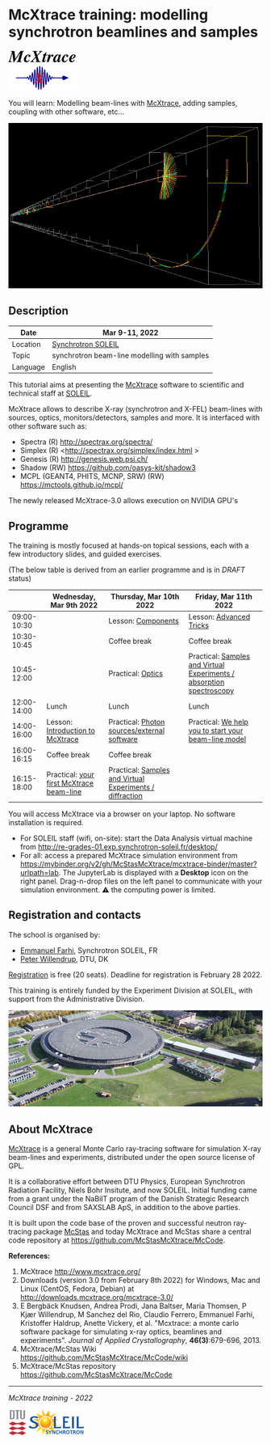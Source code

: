 # McXtrace training: modelling synchrotron beamlines and samples

![McXtrace](images/mcxtrace-logo.png  "McXtrace")

You will learn: Modelling beam-lines with [McXtrace](http://www.mcxtrace.org/), adding samples, coupling with other software, etc...

![McXtrace diff](images/mcxtrace-diff.png  "McXtrace diff")

## Description

| Date | Mar 9-11, 2022 |
| --------|-------------------|
|Location |  	[Synchrotron SOLEIL](https://www.synchrotron-soleil.fr/fr) |
| Topic | synchrotron beam-line modelling with samples |
| Language | English |

This tutorial aims at presenting the [McXtrace](http://www.mcxtrace.org) software to scientific and technical staff at [SOLEIL](https://www.synchrotron-soleil.fr/fr).

McXtrace allows to describe X-ray (synchrotron and X-FEL) beam-lines with sources, optics, monitors/detectors, samples and more. It is interfaced with other software such as:
- Spectra (R) <http://spectrax.org/spectra/>
- Simplex (R) <http://spectrax.org/simplex/index.html >
- Genesis (R) <http://genesis.web.psi.ch/>
- Shadow (RW) <https://github.com/oasys-kit/shadow3>
- MCPL (GEANT4, PHITS, MCNP, SRW) (RW) <https://mctools.github.io/mcpl/>

The newly released McXtrace-3.0 allows execution on NVIDIA GPU's

## Programme

The training is mostly focused at hands-on topical sessions, each with a few introductory slides, and guided exercises.

(The below table is derived from an earlier programme and is in *DRAFT* status)

|         |  Wednesday, Mar 9th 2022 | Thursday, Mar 10th 2022 | Friday, Mar 11th 2022 |
|-------|-------------------|----------------------------|----------------------------|
| 09:00-10:30 | |  Lesson: [Components](https://github.com/McStasMcXtrace/Schools/tree/master/SOLEIL_March_2022/Day2_Thursday_March_10th/3_Components) | Lesson: [Advanced Tricks](https://github.com/McStasMcXtrace/Schools/tree/master/SOLEIL_March_2022/Day2_Thursday_March_10th/6_Advanced_Tricks) |
| 10:30-10:45 | |	Coffee break |Coffee break|
| 10:45-12:00 | | Practical: [Optics](https://github.com/McStasMcXtrace/Schools/tree/master/SOLEIL_March_2022/Day2_Thursday_March_10th/4_Optics) | Practical: [Samples and Virtual Experiments / absorption spectroscopy](https://github.com/McStasMcXtrace/Schools/tree/master/SOLEIL_March_2022/Day3_Friday_March_11th/8_Practical_Virtual_Exp_using) |
| 12:00-14:00 |	Lunch |	Lunch | Lunch |
| 14:00-16:00 |Lesson: [Introduction to McXtrace](https://github.com/McStasMcXtrace/Schools/tree/master/SOLEIL_March_2022/Day1_Wednesday_March_9th/1_Introduction)  | Practical: [Photon sources/external software](https://github.com/McStasMcXtrace/Schools/tree/master/SOLEIL_March_2022/Day2_Thursday_March_10th/5_Advanced_photon_sources) | Practical: [We help you to start your beam-line model](https://github.com/McStasMcXtrace/Schools/tree/master/SOLEIL_March_2022/Day3_Friday_March_11th/9_starting_your_own_beam_line) |
| 16:00-16:15 |	Coffee break |	Coffee break |
| 16:15-18:00 |Practical: [your first McXtrace beam-line](https://github.com/McStasMcXtrace/Schools/tree/master/SOLEIL_March_2022/Day1_Wednesday_March_9th/2_1st_Beamline) | Practical: [Samples and Virtual Experiments / diffraction](https://github.com/McStasMcXtrace/Schools/tree/master/SOLEIL_March_2022/Day3_Friday_March_11th/7_Practical_Virtual_Exp_building)  | |

You will access McXtrace via a browser on your laptop. No software installation is required.

- For SOLEIL staff (wifi, on-site): start the Data Analysis virtual machine from <http://re-grades-01.exp.synchrotron-soleil.fr/desktop/>
- For all: access a prepared McXtrace simulation environment from <https://mybinder.org/v2/gh/McStasMcXtrace/mcxtrace-binder/master?urlpath=lab>. The JupyterLab is displayed with a __Desktop__ icon on the right panel. Drag-n-drop files on the left panel to communicate with your simulation environment. :warning: the computing power is limited.

## Registration and contacts

The school is organised by:

- [Emmanuel Farhi](emmanuel.farhi@synchrotron-soleil.fr), Synchrotron SOLEIL, FR 
- [Peter Willendrup](https://www.fysik.dtu.dk/english/Research/NEXMAP/About-NEXMAP/Staff/Person?id=38697&tab=2&qt=dtupublicationquery), DTU, DK

[Registration](https://tucana.synchrotron-soleil.fr/event/37/) is free (20 seats). Deadline for registration is February 28 2022.

This training is entirely funded by the Experiment Division at SOLEIL, with support from the Administrative Division.

![SOLEIL](images/19095652_1767452143270648_7625920286961398719_o.resized.jpg  "SOLEIL")

## About McXtrace

[McXtrace](http://www.mcxtrace.org/) is a general Monte Carlo ray-tracing software for simulation X-ray beam-lines and experiments, distributed under the open source license of GPL.

It is a collaborative effort between DTU Physics, European Synchrotron Radiation Facility, Niels Bohr Insitute, and now SOLEIL. Initial funding came from a grant under the NaBiIT program of the Danish Strategic Research Council DSF and from SAXSLAB ApS, in addition to the above parties.

It is built upon the code base of the proven and successful neutron ray-tracing package [McStas](http://mcstas.org/) and today McXtrace and McStas share a central code repository at https://github.com/McStasMcXtrace/McCode.

**References:**

1. McXtrace http://www.mcxtrace.org/
2. Downloads (version 3.0 from February 8th 2022) for Windows, Mac and Linux (CentOS, Fedora, Debian) at http://downloads.mcxtrace.org/mcxtrace-3.0/
3. E Bergbäck Knudsen, Andrea Prodi, Jana Baltser, Maria Thomsen, P Kjær Willendrup, M Sanchez del Rio, Claudio Ferrero, Emmanuel Farhi, Kristoffer Haldrup, Anette Vickery, et al. "Mcxtrace: a monte carlo software package for simulating x-ray optics, beamlines and experiments". _Journal of Applied Crystallography_, **46(3)**:679-696, 2013.
4. McXtrace/McStas Wiki https://github.com/McStasMcXtrace/McCode/wiki
5. McXtrace/McStas repository https://github.com/McStasMcXtrace/McCode

***
*McXtrace training - 2022*

![DTU](images/dtu_logo.gif  "DTU")
![SOLEIL](images/soleil-logo.png  "SOLEIL")

